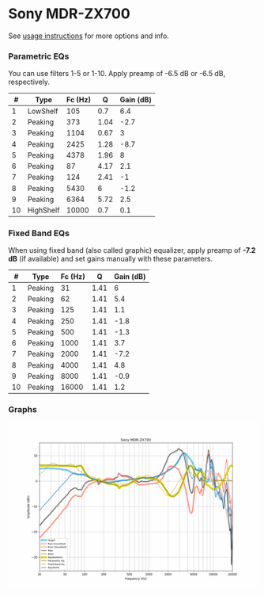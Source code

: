 # Sony MDR-ZX700
See [usage instructions](https://github.com/jaakkopasanen/AutoEq#usage) for more options and info.

### Parametric EQs
You can use filters 1-5 or 1-10. Apply preamp of -6.5 dB or -6.5 dB, respectively.

|   # | Type      |   Fc (Hz) |    Q |   Gain (dB) |
|-----|-----------|-----------|------|-------------|
|   1 | LowShelf  |       105 | 0.7  |         6.4 |
|   2 | Peaking   |       373 | 1.04 |        -2.7 |
|   3 | Peaking   |      1104 | 0.67 |         3   |
|   4 | Peaking   |      2425 | 1.28 |        -8.7 |
|   5 | Peaking   |      4378 | 1.96 |         8   |
|   6 | Peaking   |        87 | 4.17 |         2.1 |
|   7 | Peaking   |       124 | 2.41 |        -1   |
|   8 | Peaking   |      5430 | 6    |        -1.2 |
|   9 | Peaking   |      6364 | 5.72 |         2.5 |
|  10 | HighShelf |     10000 | 0.7  |         0.1 |

### Fixed Band EQs
When using fixed band (also called graphic) equalizer, apply preamp of **-7.2 dB** (if available) and set gains manually with these parameters.

|   # | Type    |   Fc (Hz) |    Q |   Gain (dB) |
|-----|---------|-----------|------|-------------|
|   1 | Peaking |        31 | 1.41 |         6   |
|   2 | Peaking |        62 | 1.41 |         5.4 |
|   3 | Peaking |       125 | 1.41 |         1.1 |
|   4 | Peaking |       250 | 1.41 |        -1.8 |
|   5 | Peaking |       500 | 1.41 |        -1.3 |
|   6 | Peaking |      1000 | 1.41 |         3.7 |
|   7 | Peaking |      2000 | 1.41 |        -7.2 |
|   8 | Peaking |      4000 | 1.41 |         4.8 |
|   9 | Peaking |      8000 | 1.41 |        -0.9 |
|  10 | Peaking |     16000 | 1.41 |         1.2 |

### Graphs
![](./Sony%20MDR-ZX700.png)
